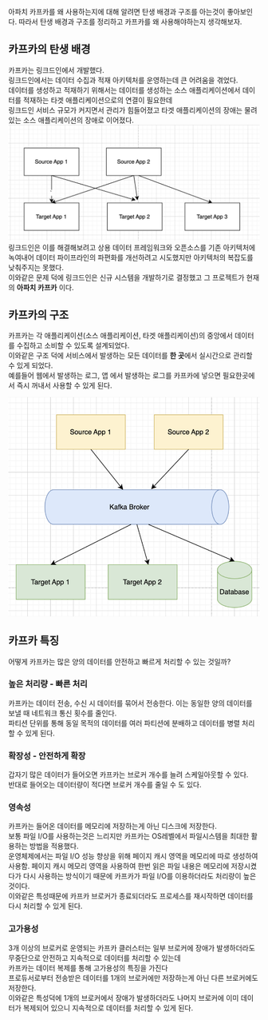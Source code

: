 아파치 카프카를 왜 사용하는지에 대해 알려면 탄생 배경과 구조를 아는것이 좋아보인다.
따라서 탄생 배경과 구조를 정리하고 카프카를 왜 사용해야하는지 생각해보자.  

## 카프카의 탄생 배경
카프카는 링크드인에서 개발했다.  
링크드인에서는 데이터 수집과 적재 아키텍처를 운영하는데 큰 어려움을 겪었다.  
데이터를 생성하고 적재하기 위해서는 데이터를 생성하는 소스 애플리케이션에서 데이터를 적재하는 타겟 애플리케이션으로의 연결이 필요한데  
링크드인 서비스 규모가 커지면서 관리가 힘들어졌고 타겟 애플리케이션의 장애는 물려있는 소스 애플리케이션의 장애로 이어졌다.  
![](../assets/kafka_img1.png)
링크드인은 이를 해결해보려고 상용 데이터 프레임워크와 오픈소스를 기존 아키텍처에 녹여내어 데이터 파이프라인의 파편화를 개선하려고 시도했지만 아키텍처의 복잡도를 낮춰주지는 못했다.  
이와같은 문제 덕에 링크드인은 신규 시스템을 개발하기로 결정했고 그 프로젝트가 현재의 **아파치 카프카** 이다.  

## 카프카의 구조
카프카는 각 애플리케이션(소스 애플리케이션, 타겟 애플리케이션)의 중앙에서 데이터를 수집하고 소비할 수 있도록 설계되었다.  
이와같은 구조 덕에 서비스에서 발생하는 모든 데이터를 **한 곳**에서 실시간으로 관리할 수 있게 되었다.  
예를들어 웹에서 발생하는 로그, 앱 에서 발생하는 로그를 카프카에 넣으면 필요한곳에서 즉시 꺼내서 사용할 수 있게 된다.  

![](../assets/kafka_img2.png)

## 카프카 특징
어떻게 카프카는 많은 양의 데이터를 안전하고 빠르게 처리할 수 있는 것일까?  

### 높은 처리량 - 빠른 처리
카프카는 데이터 전송, 수신 시 데이터를 묶어서 전송한다. 이는 동일한 양의 데이터를 보낼 때 네트워크 통신 횟수를 줄인다.  
파티션 단위를 통해 동일 목적의 데이터를 여러 파티션에 분배하고 데이터를 병렬 처리할 수 있게 된다.

### 확장성 - 안전하게 확장
갑자기 많은 데이터가 들어오면 카프카는 브로커 개수를 늘려 스케일아웃할 수 있다.  
반대로 들어오는 데이터량이 적다면 브로커 개수를 줄일 수 도 있다.
### 영속성
카프카는 들어온 데이터를 메모리에 저장하는게 아닌 디스크에 저장한다.  
보통 파일 I/O를 사용하는것은 느리지만 카프카는 OS레벨에서 파일시스템을 최대한 활용하는 방법을 적용했다.  
운영체제에서는 파일 I/O 성능 향상을 위해 페이지 캐시 영역을 메모리에 따로 생성하여 사용함. 페이지 캐시 메모리 영역을 사용하여 한번 읽은 파일 내용은 메모리에 저장시켰다가 다시 사용하는 방식이기 때문에 카프카가 파일 I/O를 이용하더라도 처리량이 높은 것이다.  
이와같은 특성때문에 카프카 브로커가 종료되더라도 프로세스를 재시작하면 데이터를 다시 처리할 수 있게 된다.
### 고가용성
3개 이상의 브로커로 운영되는 카프카 클러스터는 일부 브로커에 장애가 발생하더라도 무중단으로 안전하고 지속적으로 데이터를 처리할 수 있는데  
카프카는 데이터 복제를 통해 고가용성의 특징을 가진다  
프로듀서로부터 전송받은 데이터를 1개의 브로커에만 저장하는게 아닌 다른 브로커에도 저장한다.  
이와같은 특성덕에 1개의 브로커에서 장애가 발생하더라도 나머지 브로커에 이미 데이터가 복제되어 있으니 지속적으로 데이터를 처리할 수 있게 된다.  


